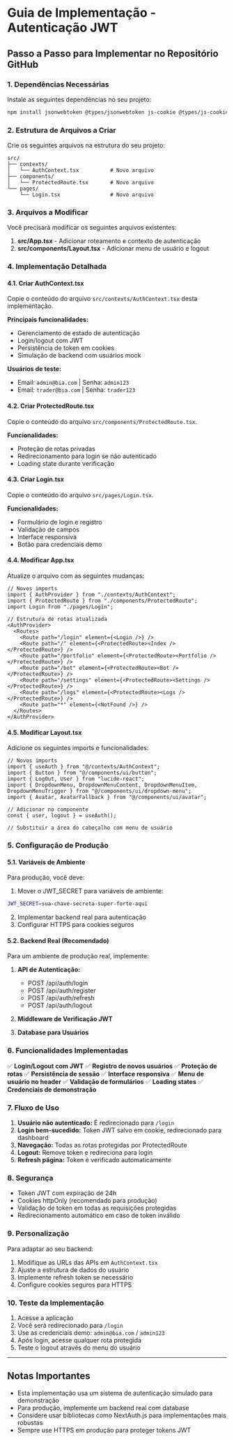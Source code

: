 # Guia de Implementação - Autenticação JWT

## Passo a Passo para Implementar no Repositório GitHub

### 1. Dependências Necessárias

Instale as seguintes dependências no seu projeto:

```bash
npm install jsonwebtoken @types/jsonwebtoken js-cookie @types/js-cookie
```

### 2. Estrutura de Arquivos a Criar

Crie os seguintes arquivos na estrutura do seu projeto:

```
src/
├── contexts/
│   └── AuthContext.tsx          # Novo arquivo
├── components/
│   └── ProtectedRoute.tsx       # Novo arquivo
└── pages/
    └── Login.tsx                # Novo arquivo
```

### 3. Arquivos a Modificar

Você precisará modificar os seguintes arquivos existentes:

1. **src/App.tsx** - Adicionar roteamento e contexto de autenticação
2. **src/components/Layout.tsx** - Adicionar menu de usuário e logout

### 4. Implementação Detalhada

#### 4.1. Criar AuthContext.tsx

Copie o conteúdo do arquivo `src/contexts/AuthContext.tsx` desta implementação.

**Principais funcionalidades:**
- Gerenciamento de estado de autenticação
- Login/logout com JWT
- Persistência de token em cookies
- Simulação de backend com usuários mock

**Usuários de teste:**
- Email: `admin@bia.com` | Senha: `admin123`
- Email: `trader@bia.com` | Senha: `trader123`

#### 4.2. Criar ProtectedRoute.tsx

Copie o conteúdo do arquivo `src/components/ProtectedRoute.tsx`.

**Funcionalidades:**
- Proteção de rotas privadas
- Redirecionamento para login se não autenticado
- Loading state durante verificação

#### 4.3. Criar Login.tsx

Copie o conteúdo do arquivo `src/pages/Login.tsx`.

**Funcionalidades:**
- Formulário de login e registro
- Validação de campos
- Interface responsiva
- Botão para credenciais demo

#### 4.4. Modificar App.tsx

Atualize o arquivo com as seguintes mudanças:

```tsx
// Novos imports
import { AuthProvider } from "./contexts/AuthContext";
import { ProtectedRoute } from "./components/ProtectedRoute";
import Login from "./pages/Login";

// Estrutura de rotas atualizada
<AuthProvider>
  <Routes>
    <Route path="/login" element={<Login />} />
    <Route path="/" element={<ProtectedRoute><Index /></ProtectedRoute>} />
    <Route path="/portfolio" element={<ProtectedRoute><Portfolio /></ProtectedRoute>} />
    <Route path="/bot" element={<ProtectedRoute><Bot /></ProtectedRoute>} />
    <Route path="/settings" element={<ProtectedRoute><Settings /></ProtectedRoute>} />
    <Route path="/logs" element={<ProtectedRoute><Logs /></ProtectedRoute>} />
    <Route path="*" element={<NotFound />} />
  </Routes>
</AuthProvider>
```

#### 4.5. Modificar Layout.tsx

Adicione os seguintes imports e funcionalidades:

```tsx
// Novos imports
import { useAuth } from "@/contexts/AuthContext";
import { Button } from "@/components/ui/button";
import { LogOut, User } from "lucide-react";
import { DropdownMenu, DropdownMenuContent, DropdownMenuItem, DropdownMenuTrigger } from "@/components/ui/dropdown-menu";
import { Avatar, AvatarFallback } from "@/components/ui/avatar";

// Adicionar no componente
const { user, logout } = useAuth();

// Substituir a área do cabeçalho com menu de usuário
```

### 5. Configuração de Produção

#### 5.1. Variáveis de Ambiente

Para produção, você deve:

1. Mover o JWT_SECRET para variáveis de ambiente:
```bash
JWT_SECRET=sua-chave-secreta-super-forte-aqui
```

2. Implementar backend real para autenticação
3. Configurar HTTPS para cookies seguros

#### 5.2. Backend Real (Recomendado)

Para um ambiente de produção real, implemente:

1. **API de Autenticação:**
   - POST /api/auth/login
   - POST /api/auth/register
   - POST /api/auth/refresh
   - POST /api/auth/logout

2. **Middleware de Verificação JWT**

3. **Database para Usuários**

### 6. Funcionalidades Implementadas

✅ **Login/Logout com JWT**
✅ **Registro de novos usuários**
✅ **Proteção de rotas**
✅ **Persistência de sessão**
✅ **Interface responsiva**
✅ **Menu de usuário no header**
✅ **Validação de formulários**
✅ **Loading states**
✅ **Credenciais de demonstração**

### 7. Fluxo de Uso

1. **Usuário não autenticado:** É redirecionado para `/login`
2. **Login bem-sucedido:** Token JWT salvo em cookie, redirecionado para dashboard
3. **Navegação:** Todas as rotas protegidas por ProtectedRoute
4. **Logout:** Remove token e redireciona para login
5. **Refresh página:** Token é verificado automaticamente

### 8. Segurança

- Token JWT com expiração de 24h
- Cookies httpOnly (recomendado para produção)
- Validação de token em todas as requisições protegidas
- Redirecionamento automático em caso de token inválido

### 9. Personalização

Para adaptar ao seu backend:

1. Modifique as URLs das APIs em `AuthContext.tsx`
2. Ajuste a estrutura de dados do usuário
3. Implemente refresh token se necessário
4. Configure cookies seguros para HTTPS

### 10. Teste da Implementação

1. Acesse a aplicação
2. Você será redirecionado para `/login`
3. Use as credenciais demo: `admin@bia.com` / `admin123`
4. Após login, acesse qualquer rota protegida
5. Teste o logout através do menu do usuário

---

## Notas Importantes

- Esta implementação usa um sistema de autenticação simulado para demonstração
- Para produção, implemente um backend real com database
- Considere usar bibliotecas como NextAuth.js para implementações mais robustas
- Sempre use HTTPS em produção para proteger tokens JWT